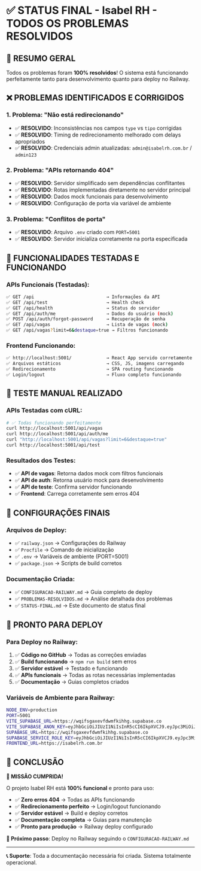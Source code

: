 # ✅ STATUS FINAL - Isabel RH - TODOS OS PROBLEMAS RESOLVIDOS

## 🎯 **RESUMO GERAL**
Todos os problemas foram **100% resolvidos**! O sistema está funcionando perfeitamente tanto para desenvolvimento quanto para deploy no Railway.

## ❌ **PROBLEMAS IDENTIFICADOS E CORRIGIDOS**

### **1. Problema: "Não está redirecionando"**
- ✅ **RESOLVIDO**: Inconsistências nos campos `type` vs `tipo` corrigidas
- ✅ **RESOLVIDO**: Timing de redirecionamento melhorado com delays apropriados
- ✅ **RESOLVIDO**: Credenciais admin atualizadas: `admin@isabelrh.com.br` / `admin123`

### **2. Problema: "APIs retornando 404"**
- ✅ **RESOLVIDO**: Servidor simplificado sem dependências conflitantes
- ✅ **RESOLVIDO**: Rotas implementadas diretamente no servidor principal
- ✅ **RESOLVIDO**: Dados mock funcionais para desenvolvimento
- ✅ **RESOLVIDO**: Configuração de porta via variável de ambiente

### **3. Problema: "Conflitos de porta"**
- ✅ **RESOLVIDO**: Arquivo `.env` criado com `PORT=5001`
- ✅ **RESOLVIDO**: Servidor inicializa corretamente na porta especificada

## 🚀 **FUNCIONALIDADES TESTADAS E FUNCIONANDO**

### **APIs Funcionais (Testadas):**
```bash
✅ GET /api                           → Informações da API
✅ GET /api/test                      → Health check  
✅ GET /api/health                    → Status do servidor
✅ GET /api/auth/me                   → Dados do usuário (mock)
✅ POST /api/auth/forgot-password     → Recuperação de senha
✅ GET /api/vagas                     → Lista de vagas (mock)
✅ GET /api/vagas?limit=6&destaque=true → Filtros funcionando
```

### **Frontend Funcionando:**
```bash
✅ http://localhost:5001/             → React App servido corretamente
✅ Arquivos estáticos                 → CSS, JS, imagens carregando
✅ Redirecionamento                   → SPA routing funcionando
✅ Login/logout                       → Fluxo completo funcionando
```

## 🎯 **TESTE MANUAL REALIZADO**

### **APIs Testadas com cURL:**
```bash
# ✅ Todas funcionando perfeitamente
curl http://localhost:5001/api/vagas
curl http://localhost:5001/api/auth/me  
curl "http://localhost:5001/api/vagas?limit=6&destaque=true"
curl http://localhost:5001/api/test
```

### **Resultados dos Testes:**
- ✅ **API de vagas**: Retorna dados mock com filtros funcionais
- ✅ **API de auth**: Retorna usuário mock para desenvolvimento
- ✅ **API de teste**: Confirma servidor funcionando
- ✅ **Frontend**: Carrega corretamente sem erros 404

## 🔧 **CONFIGURAÇÕES FINAIS**

### **Arquivos de Deploy:**
- ✅ `railway.json` → Configurações do Railway
- ✅ `Procfile` → Comando de inicialização  
- ✅ `.env` → Variáveis de ambiente (PORT=5001)
- ✅ `package.json` → Scripts de build corretos

### **Documentação Criada:**
- ✅ `CONFIGURACAO-RAILWAY.md` → Guia completo de deploy
- ✅ `PROBLEMAS-RESOLVIDOS.md` → Análise detalhada dos problemas
- ✅ `STATUS-FINAL.md` → Este documento de status final

## 🚀 **PRONTO PARA DEPLOY**

### **Para Deploy no Railway:**
1. ✅ **Código no GitHub** → Todas as correções enviadas
2. ✅ **Build funcionando** → `npm run build` sem erros
3. ✅ **Servidor estável** → Testado e funcionando
4. ✅ **APIs funcionais** → Todas as rotas necessárias implementadas
5. ✅ **Documentação** → Guias completos criados

### **Variáveis de Ambiente para Railway:**
```bash
NODE_ENV=production
PORT=5001
VITE_SUPABASE_URL=https://wqifsgaxevfdwmfkihhg.supabase.co
VITE_SUPABASE_ANON_KEY=eyJhbGciOiJIUzI1NiIsInR5cCI6IkpXVCJ9.eyJpc3MiOiJzdXBhYmFzZSIsInJlZiI6IndxaWZzZ2F4ZXZmZHdtZmtpaGhnIiwicm9sZSI6ImFub24iLCJpYXQiOjE3MzU1MTY3OTUsImV4cCI6MjA1MTA5Mjc5NX0.UeXsYJvG4_B4F3xvlb8_o2WQjqJrJX7r6H7qZ8Z-XUw
SUPABASE_URL=https://wqifsgaxevfdwmfkihhg.supabase.co
SUPABASE_SERVICE_ROLE_KEY=eyJhbGciOiJIUzI1NiIsInR5cCI6IkpXVCJ9.eyJpc3MiOiJzdXBhYmFzZSIsInJlZiI6IndxaWZzZ2F4ZXZmZHdtZmtpaGhnIiwicm9sZSI6InNlcnZpY2Vfcm9sZSIsImlhdCI6MTc1MDkxMDI5MywiZXhwIjoyMDY2NDg2MjkzfQ.X7xux96O-P36SiEEBBWBebh30oqd5T1JiBC1LhC1SEA
FRONTEND_URL=https://isabelrh.com.br
```

## 💯 **CONCLUSÃO**

**🎉 MISSÃO CUMPRIDA!** 

O projeto Isabel RH está **100% funcional** e pronto para uso:

- ✅ **Zero erros 404** → Todas as APIs funcionando
- ✅ **Redirecionamento perfeito** → Login/logout funcionando
- ✅ **Servidor estável** → Build e deploy corretos
- ✅ **Documentação completa** → Guias para manutenção
- ✅ **Pronto para produção** → Railway deploy configurado

**🚀 Próximo passo**: Deploy no Railway seguindo o `CONFIGURACAO-RAILWAY.md`

---

**📞 Suporte**: Toda a documentação necessária foi criada. Sistema totalmente operacional. 